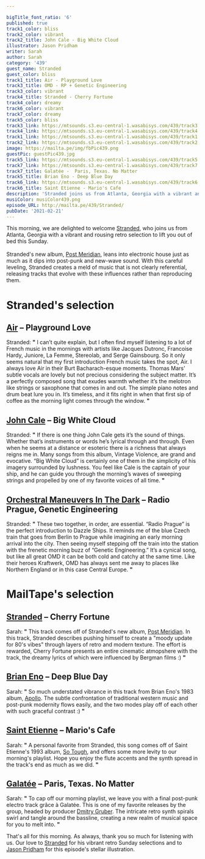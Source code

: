 ```yaml
---

bigTitle_font_ratio: '6'
published: true
track1_color: bliss
track2_color: vibrant
track2_title: John Cale - Big White Cloud
illustrator: Jason Pridham
writer: Sarah
author: Sarah
category: '439'
guest_name: Stranded
guest_color: bliss
track1_title: Air - Playground Love
track3_title: OMD - RP + Genetic Engineering
track3_color: vibrant
track4_title: Stranded - Cherry Fortune
track4_color: dreamy
track6_color: vibrant
track7_color: dreamy
track5_color: bliss
track3_link: https://mtsounds.s3.eu-central-1.wasabisys.com/439/track3.mp3
track4_link: https://mtsounds.s3.eu-central-1.wasabisys.com/439/track4.mp3
track1_link: https://mtsounds.s3.eu-central-1.wasabisys.com/439/track1.mp3
track2_link: https://mtsounds.s3.eu-central-1.wasabisys.com/439/track2.mp3
image: https://mailta.pe/img/fbPic439.png
guestPic: guestPic439.jpg
track5_link: https://mtsounds.s3.eu-central-1.wasabisys.com/439/track5.mp3
track7_link: https://mtsounds.s3.eu-central-1.wasabisys.com/439/track7.mp3
track7_title: Galatée -  Paris, Texas. No Matter
track5_title: Brian Eno - Deep Blue Day
track6_link: https://mtsounds.s3.eu-central-1.wasabisys.com/439/track6.mp3
track6_title: Saint Etienne - Mario's Cafe
description: 'Stranded joins us from Atlanta, Georgia with a vibrant and rousing retro selection to lift you out of bed this morning :) '
musiColor: musiColor439.png
episode_URL: http://mailta.pe/439/Stranded/
pubDate: '2021-02-21'
---
```

This morning, we are delighted to welcome [Stranded](https://strandedmsk.bandcamp.com/), who joins us from Atlanta, Georgia with a vibrant and rousing retro selection to lift you out of bed this Sunday. 
<br><br>
Stranded's new album, [Post Meridian](https://homagenewyork.bandcamp.com/album/post-meridian), leans into electronic house just as much as it dips into post-punk and new-wave sound. With this careful leveling, Stranded creates a meld of music that is not clearly referential, releasing tracks that evolve with these influences rather than reproducing them.


# Stranded's selection

## [Air](https://www.facebook.com/intairnet/) – Playground Love
Stranded: **"** I can’t quite explain, but I often find myself listening to a lot of French music in the mornings with artists like Jacques Dutronc, Francoise Hardy, Juniore, La Femme, Stereolab, and Serge Gainsbourg. So it only seems natural that my first introduction French music takes the spot, Air. I always love Air in their Burt Bacharach-esque moments. Thomas Mars' subtle vocals are lovely but not precious considering the subject matter. It’s a perfectly composed song that exudes warmth whether it’s the melotron like strings or saxophone that comes in and out. The simple piano notes and drum beat lure you in. It’s timeless, and it fits right in when that first sip of coffee as the morning light comes through the window. **"** 

## [John Cale](https://john-cale.com/) – Big White Cloud
Stranded: **"** If there is one thing John Cale gets it’s the sound of things. Whether that’s instruments or words he’s lyrical through and through. Even when he seems at a distance or esoteric there is a richness that always reigns me in. Many songs from this album, Vintage Violence, are grand and evocative. “Big White Cloud” is certainly one of them in the simplicity of his imagery surrounded by lushness. You feel like Cale is the captain of your ship, and he can guide you through the morning’s waves of sweeping strings and propelled by one of my favorite voices of all time. **"** 

## [Orchestral Maneuvers In The Dark](https://www.omd.uk.com/) – Radio Prague, Genetic Engineering
Stranded: **"** These two together, in order, are essential. “Radio Prague” is the perfect introduction to Dazzle Ships. It reminds me of the blue Czech train that goes from Berlin to Prague while imagining an early morning arrival into the city. Then seeing myself stepping off the train into the station with the frenetic morning buzz of “Genetic Engineering.” It’s a cynical song, but like all great OMD it can be both cold and catchy at the same time. Like their heroes Kraftwerk, OMD has always sent me away to places like Northern England or in this case Central Europe. **"** 

# MailTape's selection

## [Stranded](https://strandedmsk.bandcamp.com/)  – Cherry Fortune
Sarah: **"** This track comes off of Stranded's new album, [Post Meridian](https://homagenewyork.bandcamp.com/album/post-meridian). In this track, Stranded describes pushing himself to create a "moody update for 80's vibes" through layers of retro and modern texture. The effort is rewarded, Cherry Fortune presents an entire cinematic atmopshere with the track, the dreamy lyrics of which were influenced by Bergman films :) **"** 

## [Brian Eno](https://brianenoallsaints.bandcamp.com/) – Deep Blue Day
Sarah: **"** So much understated vibrance in this track from Brian Eno's 1983 album, [Apollo](https://brian-eno.net/apollo/index.html). The subtle confrontation of traditional western music and post-punk modernity flows easily, and the two modes play off of each other with such graceful contrast :) **"** 

## [Saint Etienne](https://saintetienne.bandcamp.com/releases) – Mario's Cafe
Sarah: **"** A personal favorite from Stranded, this song comes off of Saint Etienne's 1993 album, [So Tough](http://www.saintetienne.com/music/so-tough/), and offers some more levity to our morning's playlist. Hope you enjoy the flute accents and the synth spread in the track's end as much as we did. **"** 

## [Galatée](https://hjordis-britt-astrom.bandcamp.com/) – Paris, Texas. No Matter
Sarah: **"** To cap off our morning playlist, we leave you with a final post-punk electro track grâce à Galatée. This is one of my favorite releases by the group, headed by producer [Dmitry Gruber](https://www.facebook.com/hjordisbritt.astrom). The intricate retro synth spirals swirl and tangle around the bassline, creating a new realm of musical space for you to melt into. **"** 

That's all for this morning. As always, thank you so much for listening with us. Our love to [Stranded](https://strandedmsk.bandcamp.com/) for his vibrant retro Sunday selections and to [Jason Pridham](https://www.instagram.com/grancharismo/) for this episode's stellar illustration.
